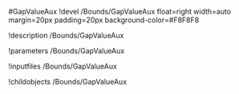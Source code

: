 <!-- MOOSE Object Documentation Stub: Remove this when content is added. -->
#GapValueAux
!devel /Bounds/GapValueAux float=right width=auto margin=20px padding=20px background-color=#F8F8F8

!description /Bounds/GapValueAux

!parameters /Bounds/GapValueAux

!inputfiles /Bounds/GapValueAux

!childobjects /Bounds/GapValueAux
